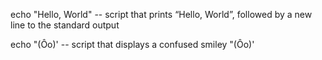 echo "Hello, World" -- script that prints “Hello, World”, followed by a new line to the standard output

echo "(Ôo)' -- script that displays a confused smiley "(Ôo)'


